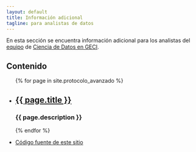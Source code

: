 ```yaml
---
layout: default
title: Información adicional
tagline: para analistas de datos
---
```


En esta sección se encuentra información adicional para los analistas del [equipo](https://github.com/orgs/IslasGECI/people) de [Ciencia de Datos en GECI](https://github.com/orgs/IslasGECI).

<h2>Contenido</h2>

<ul>
  {% for page in site.protocolo_avanzado %}
    <li>
      <h2><a href="{{ page.url }}">{{ page.title }}</a></h2>
      <h3>{{ page.description }}</h3>
    </li>
  {% endfor %}
</ul>

- [Código fuente de este sitio](https://github.com/IslasGECI/islasgeci.github.io)
